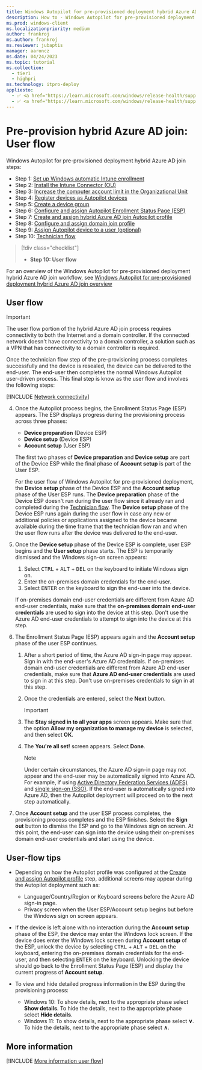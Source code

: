 ```yaml
---
title: Windows Autopilot for pre-provisioned deployment hybrid Azure AD join - Step 10 of 11 - User flow
description: How to - Windows Autopilot for pre-provisioned deployment hybrid Azure AD join - Step 10 of 11 - User flow.
ms.prod: windows-client
ms.localizationpriority: medium
author: frankroj
ms.author: frankroj
ms.reviewer: jubaptis
manager: aaroncz
ms.date: 04/24/2023
ms.topic: tutorial
ms.collection: 
  - tier1
  - highpri
ms.technology: itpro-deploy
appliesto:
  - ✅ <a href="https://learn.microsoft.com/windows/release-health/supported-versions-windows-client" target="_blank">Windows 11</a>
  - ✅ <a href="https://learn.microsoft.com/windows/release-health/supported-versions-windows-client" target="_blank">Windows 10</a>
---
```


# Pre-provision hybrid Azure AD join: User flow

Windows Autopilot for pre-provisioned deployment hybrid Azure AD join steps:
- Step 1: [Set up Windows automatic Intune enrollment](hybrid-azure-ad-join-automatic-enrollment.md)
- Step 2: [Install the Intune Connector (OU)](hybrid-azure-ad-join-intune-connector.md)
- Step 3: [Increase the computer account limit in the Organizational Unit](hybrid-azure-ad-join-computer-account-limit.md)
- Step 4: [Register devices as Autopilot devices](hybrid-azure-ad-join-register-device.md)
- Step 5: [Create a device group](hybrid-azure-ad-join-device-group.md)
- Step 6: [Configure and assign Autopilot Enrollment Status Page (ESP)](hybrid-azure-ad-join-esp.md)
- Step 7: [Create and assign hybrid Azure AD join Autopilot profile](hybrid-azure-ad-join-autopilot-profile.md)
- Step 8: [Configure and assign domain join profile](hybrid-azure-ad-join-domain-join-profile.md)
- Step 9: [Assign Autopilot device to a user (optional)](hybrid-azure-ad-join-assign-device-to-user.md)
- Step 10: [Technician flow](hybrid-azure-ad-join-technician-flow.md)
> [!div class="checklist"]
> - **Step 10: User flow**

For an overview of the Windows Autopilot for pre-provisioned deployment hybrid Azure AD join workflow, see [Windows Autopilot for pre-provisioned deployment hybrid Azure AD join overview](hybrid-azure-ad-join-workflow.md#workflow)

## User flow

> [!IMPORTANT]
>
> The user flow portion of the hybrid Azure AD join process requires connectivity to both the Internet and a domain controller. If the connected network doesn't have connectivity to a domain controller, a solution such as a VPN that has connectivity to a domain controller is required.

Once the technician flow step of the pre-provisioning process completes successfully and the device is resealed, the device can be delivered to the end-user. The end-user then completes the normal Windows Autopilot user-driven process. This final step is know as the user flow and involves the following steps:

[!INCLUDE [Network connectivity](../includes/network-connectivity.md)]

4. Once the Autopilot process begins, the Enrollment Status Page (ESP) appears. The ESP displays progress during the provisioning process across three phases:

   - **Device preparation** (Device ESP)
   - **Device setup** (Device ESP)
   - **Account setup** (User ESP)

    The first two phases of **Device preparation** and **Device setup** are part of the Device ESP while the final phase of **Account setup** is part of the User ESP.

    For the user flow of Windows Autopilot for pre-provisioned deployment, the **Device setup** phase of the Device ESP and the **Account setup** phase of the User ESP runs. The **Device preparation** phase of the Device ESP doesn't run during the user flow since it already ran and completed during the [Technician flow](hybrid-azure-ad-join-technician-flow.md). The **Device setup** phase of the Device ESP runs again during the user flow in case any new or additional policies or applications assigned to the device became available during the time frame that the technician flow ran and when the user flow runs after the device was delivered to the end-user.

5. Once the **Device setup** phase of the Device ESP is complete, user ESP begins and the **User setup** phase starts. The ESP is temporarily dismissed and the Windows sign-on screen appears:

   1. Select <kbd>CTRL</kbd> + <kbd>ALT</kbd> + <kbd>DEL</kbd> on the keyboard to initiate Windows sign on.
   2. Enter the on-premises domain credentials for the end-user.
   3. Select <kbd>ENTER</kbd> on the keyboard to sign the end-user into the device.

    If on-premises domain end-user credentials are different from Azure AD end-user credentials, make sure that the **on-premises domain end-user credentials** are used to sign into the device at this step. Don't use the Azure AD end-user credentials to attempt to sign into the device at this step.

6. The Enrollment Status Page (ESP) appears again and the **Account setup** phase of the user ESP continues.

   1. After a short period of time, the Azure AD sign-in page may appear. Sign in with the end-user's Azure AD credentials. If on-premises domain end-user credentials are different from Azure AD end-user credentials, make sure that **Azure AD end-user credentials** are used to sign in at this step. Don't use on-premises credentials to sign in at this step.

   1. Once the credentials are entered, select the **Next** button.

      > [!IMPORTANT]
      >
      > 

   1. The **Stay signed in to all your apps** screen appears. Make sure that the option **Allow my organization to manage my device** is selected, and then select **OK**.

   1. The **You're all set!** screen appears. Select **Done**.

      > [!NOTE]
      >
      > Under certain circumstances, the Azure AD sign-in page may not appear and the end-user may be automatically signed into Azure AD. For example, if using [Active Directory Federation Services (ADFS)](/windows-server/identity/active-directory-federation-services) and [single sign-on (SSO)](/windows-server/identity/ad-fs/operations/ad-fs-single-sign-on-settings). If the end-user is automatically signed into Azure AD, then the Autopilot deployment will proceed on to the next step automatically.

7. Once **Account setup** and the user ESP process completes, the provisioning process completes and the ESP finishes. Select the **Sign out** button to dismiss the ESP and go to the Windows sign on screen. At this point, the end-user can sign into the device using their on-premises domain end-user credentials and start using the device.

## User-flow tips

- Depending on how the Autopilot profile was configured at the [Create and assign Autopilot profile](hybrid-azure-ad-join-autopilot-profile.md) step, additional screens may appear during the Autopilot deployment such as:

  - Language/Country/Region or Keyboard screens before the Azure AD sign-in page.
  - Privacy screen when the User ESP/Account setup begins but before the Windows sign on screen appears.

- If the device is left alone with no interaction during the **Account setup** phase of the ESP, the device may enter the Windows lock screen. If the device does enter the Windows lock screen during **Account setup** of the ESP, unlock the device by selecting <kbd>CTRL</kbd> + <kbd>ALT</kbd> + <kbd>DEL</kbd> on the keyboard, entering the on-premises domain credentials for the end-user, and then selecting <kbd>ENTER</kbd> on the keyboard. Unlocking the device should go back to the Enrollment Status Page (ESP) and display the current progress of **Account setup**.

- To view and hide detailed progress information in the ESP during the provisioning process:

  - Windows 10: To show details, next to the appropriate phase select **Show details**. To hide the details, next to the appropriate phase select **Hide details**.
  - Windows 11: To show details, next to the appropriate phase select **∨**. To hide the details, next to the appropriate phase select **∧**.

## More information

[!INCLUDE [More information user flow](../includes/more-info-user-flow.md)]
